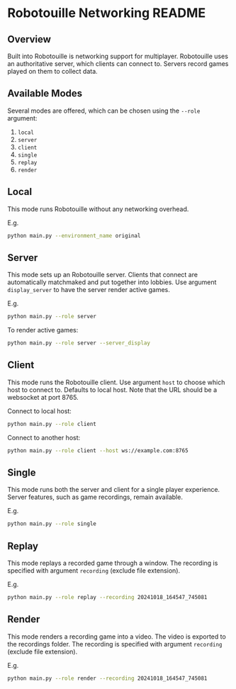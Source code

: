 # Robotouille Networking README

## Overview

Built into Robotouille is networking support for multiplayer. Robotouille uses an authoritative server, which clients can connect to. Servers record games played on them to collect data. 

## Available Modes

Several modes are offered, which can be chosen using the `--role` argument:

1. `local`
2. `server`
3. `client`
4. `single`
5. `replay`
6. `render`

## Local

This mode runs Robotouille without any networking overhead.

E.g.
```sh
python main.py --environment_name original
```

## Server

This mode sets up an Robotouille server. Clients that connect are automatically matchmaked and put together into lobbies. Use argument `display_server` to have the server render active games.

E.g.
```sh
python main.py --role server
```

To render active games:
```sh
python main.py --role server --server_display
```

## Client

This mode runs the Robotouille client. Use argument `host` to choose which host to connect to. Defaults to local host. Note that the URL should be a websocket at port 8765.

Connect to local host:
```sh
python main.py --role client
```

Connect to another host:
```sh
python main.py --role client --host ws://example.com:8765
```

## Single

This mode runs both the server and client for a single player experience. Server features, such as game recordings, remain available.

E.g.
```sh
python main.py --role single
```

## Replay

This mode replays a recorded game through a window. The recording is specified with argument `recording` (exclude file extension).

E.g.
```sh
python main.py --role replay --recording 20241018_164547_745081
```

## Render

This mode renders a recording game into a video. The video is exported to the recordings folder. The recording is specified with argument `recording` (exclude file extension).

E.g.
```sh
python main.py --role render --recording 20241018_164547_745081
```